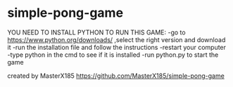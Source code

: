 # simple-pong-game
YOU NEED TO INSTALL PYTHON TO RUN THIS GAME:
-go to https://www.python.org/downloads/ ,select the right version and download it
-run the installation file and follow the instructions
-restart your computer
-type python in the cmd to see if it is installed
-run python.py to start the game

created by MasterX185
https://github.com/MasterX185/simple-pong-game
